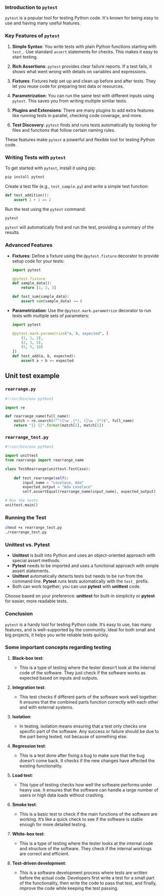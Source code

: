
### Introduction to `pytest`

`pytest` is a popular tool for testing Python code. It's known for being easy to use and having many useful features.

### Key Features of `pytest`

1. **Simple Syntax**: You write tests with plain Python functions starting with `test_`. Use standard `assert` statements for checks. This makes it easy to start testing.

2. **Rich Assertions**: `pytest` provides clear failure reports. If a test fails, it shows what went wrong with details on variables and expressions.

3. **Fixtures**: Fixtures help set up and clean up before and after tests. They let you reuse code for preparing test data or resources.

4. **Parametrization**: You can run the same test with different inputs using `pytest`. This saves you from writing multiple similar tests.

5. **Plugins and Extensions**: There are many plugins to add extra features like running tests in parallel, checking code coverage, and more.

6. **Test Discovery**: `pytest` finds and runs tests automatically by looking for files and functions that follow certain naming rules.

These features make `pytest` a powerful and flexible tool for testing Python code.

### Writing Tests with `pytest`

To get started with `pytest`, install it using pip:

```bash
pip install pytest
```

Create a test file (e.g., `test_sample.py`) and write a simple test function:

```python
def test_addition():
    assert 1 + 1 == 2
```

Run the test using the `pytest` command:

```bash
pytest
```

`pytest` will automatically find and run the test, providing a summary of the results.

### Advanced Features

- **Fixtures**: Define a fixture using the `@pytest.fixture` decorator to provide setup code for your tests:

    ```python
    import pytest

    @pytest.fixture
    def sample_data():
        return [1, 2, 3]

    def test_sum(sample_data):
        assert sum(sample_data) == 6
    ```

- **Parametrization**: Use the `@pytest.mark.parametrize` decorator to run tests with multiple sets of parameters:

    ```python
    import pytest

    @pytest.mark.parametrize("a, b, expected", [
        (1, 1, 2),
        (2, 3, 5),
        (5, 5, 10)
    ])
    def test_add(a, b, expected):
        assert a + b == expected
    ```

## Unit test example

### `rearrange.py`

```python
#!/usr/bin/env python3

import re

def rearrange_name(full_name):
    match = re.search(r"^([\w .]*), ([\w .]*)$", full_name)
    return "{} {}".format(match[2], match[1])
```

### `rearrange_test.py`

```python
#!/usr/bin/env python3

import unittest
from rearrange import rearrange_name

class TestRearrange(unittest.TestCase):
    
    def test_rearrange(self):
        input_name = "Lovelace, Ada"
        expected_output = "Ada Lovelace"
        self.assertEqual(rearrange_name(input_name), expected_output)

# Run the tests
unittest.main()
```

### Running the Test

```bash
chmod +x rearrange_test.py
./rearrange_test.py
```

### Unittest vs. Pytest

- **Unittest** is built into Python and uses an object-oriented approach with special assert methods.
- **Pytest** needs to be imported and uses a functional approach with simple assert statements.
- **Unittest** automatically detects tests but needs to be run from the command line. **Pytest** runs tests automatically with the `test_` prefix.
- Both can work together; you can use **pytest** with **unittest** code.

Choose based on your preference: **unittest** for built-in simplicity or **pytest** for easier, more readable tests.

### Conclusion

`pytest` is a handy tool for testing Python code. It’s easy to use, has many features, and is well-supported by the community. Ideal for both small and big projects, it helps you write reliable tests quickly.

### Some important concepts regarding testing

1. **Black-box test**:
   - This is a type of testing where the tester doesn’t look at the internal code of the software. They just check if the software works as expected based on inputs and outputs.

2. **Integration test**:
   - This test checks if different parts of the software work well together. It ensures that the combined parts function correctly with each other and with external systems.

3. **Isolation**:
   - In testing, isolation means ensuring that a test only checks one specific part of the software. Any success or failure should be due to the part being tested, not because of something else.

4. **Regression test**:
   - This is a test done after fixing a bug to make sure that the bug doesn’t come back. It checks if the new changes have affected the existing functionality.

5. **Load test**:
   - This type of testing checks how well the software performs under heavy use. It ensures that the software can handle a large number of users or high data loads without crashing.

6. **Smoke test**:
   - This is a basic test to check if the main functions of the software are working. It’s like a quick check to see if the software is stable enough for more detailed testing.

7. **White-box test**:
   - This is a type of testing where the tester looks at the internal code and structure of the software. They check if the internal workings are correct and efficient.

8. **Test-driven development**:
   - This is a software development process where tests are written before the actual code. Developers first write a test for a small part of the functionality, then write the code to pass that test, and finally, improve the code while keeping the test passing.

